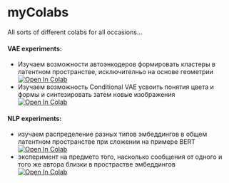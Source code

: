# myColabs
All sorts of different colabs for all occasions...

#### VAE experiments:
- Изучаем возможности автоэнкодеров формировать кластеры в латентном пространстве, исключителньо на основе геометрии<br/>
  <a target="_blank" href="https://colab.research.google.com/github/Nehc/myColabs/blob/main/shapes%20VAE.ipynb">
    <img src="https://colab.research.google.com/assets/colab-badge.svg" alt="Open In Colab"/>
  </a>
- Изучаем возможность Conditional VAE усвоить понятия цвета и формы и синтезировать затем новые изображения<br/>
  <a target="_blank" href="https://colab.research.google.com/github/Nehc/myColabs/blob/main/shape_shifter.ipynb">
    <img src="https://colab.research.google.com/assets/colab-badge.svg" alt="Open In Colab"/>
  </a> 

#### NLP experiments:
- изучаем распределение разных типов эмбеддингов в общем латентном пространстве при сложении на примере BERT<br/>
  <a target="_blank" href="https://colab.research.google.com/github/Nehc/myColabs/blob/main/Bert%20embedding.ipynb">
    <img src="https://colab.research.google.com/assets/colab-badge.svg" alt="Open In Colab"/>
  </a>
- эксперимент на предмето того, насколько сообщения от одного и того же автора близки в прострастве эмбеддингов<br/>
  <a target="_blank" href="https://colab.research.google.com/github/Nehc/myColabs/blob/main/NLU_clasters.ipynb">
    <img src="https://colab.research.google.com/assets/colab-badge.svg" alt="Open In Colab"/>
  </a>
